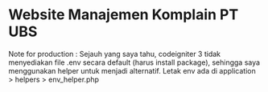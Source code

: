 # Website Manajemen Komplain PT UBS
Note for production :
Sejauh yang saya tahu, codeigniter 3 tidak menyediakan file .env secara default (harus install package), sehingga saya menggunakan helper untuk menjadi alternatif.
Letak env ada di application > helpers > env_helper.php
